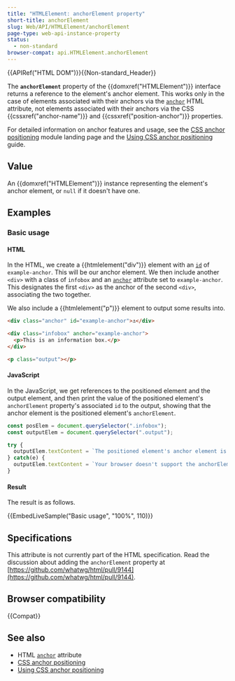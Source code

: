 ```yaml
---
title: "HTMLElement: anchorElement property"
short-title: anchorElement
slug: Web/API/HTMLElement/anchorElement
page-type: web-api-instance-property
status:
  - non-standard
browser-compat: api.HTMLElement.anchorElement
---
```


{{APIRef("HTML DOM")}}{{Non-standard_Header}}

The **`anchorElement`** property of the {{domxref("HTMLElement")}} interface returns a reference to the element's anchor element. This works only in the case of elements associated with their anchors via the [`anchor`](/en-US/docs/Web/HTML/Global_attributes/anchor) HTML attribute, not elements associated with their anchors via the CSS {{cssxref("anchor-name")}} and {{cssxref("position-anchor")}} properties.

For detailed information on anchor features and usage, see the [CSS anchor positioning](/en-US/docs/Web/CSS/CSS_anchor_positioning) module landing page and the [Using CSS anchor positioning](/en-US/docs/Web/CSS/CSS_anchor_positioning/Using) guide.

## Value

An {{domxref("HTMLElement")}} instance representing the element's anchor element, or `null` if it doesn't have one.

## Examples

### Basic usage

#### HTML

In the HTML, we create a {{htmlelement("div")}} element with an [`id`](/en-US/docs/Web/HTML/Global_attributes/id) of `example-anchor`. This will be our anchor element. We then include another `<div>` with a class of `infobox` and an [`anchor`](/en-US/docs/Web/HTML/Global_attributes/anchor) attribute set to `example-anchor`. This designates the first `<div>` as the anchor of the second `<div>`, associating the two together.

We also include a {{htmlelement("p")}} element to output some results into.

```html
<div class="anchor" id="example-anchor">⚓︎</div>

<div class="infobox" anchor="example-anchor">
  <p>This is an information box.</p>
</div>

<p class="output"></p>
```

#### JavaScript

In the JavaScript, we get references to the positioned element and the output element, and then print the value of the positioned element's `anchorElement` property's associated `id` to the output, showing that the anchor element is the positioned element's `anchorElement`.

```js
const posElem = document.querySelector(".infobox");
const outputElem = document.querySelector(".output");

try {
  outputElem.textContent = `The positioned element's anchor element is the ${posElem.anchorElement.id}.`;
} catch(e) {
  outputElem.textContent = `Your browser doesn't support the anchorElement property.`;
}
```

#### Result

The result is as follows.

{{EmbedLiveSample("Basic usage", "100%", 110)}}

## Specifications

This attribute is not currently part of the HTML specification. Read the discussion about adding the `anchorElement` property at [https://github.com/whatwg/html/pull/9144](https://github.com/whatwg/html/pull/9144).

## Browser compatibility

{{Compat}}

## See also

- HTML [`anchor`](/en-US/docs/Web/HTML/Global_attributes/anchor) attribute
- [CSS anchor positioning](/en-US/docs/Web/CSS/CSS_anchor_positioning)
- [Using CSS anchor positioning](/en-US/docs/Web/CSS/CSS_anchor_positioning/Using)
